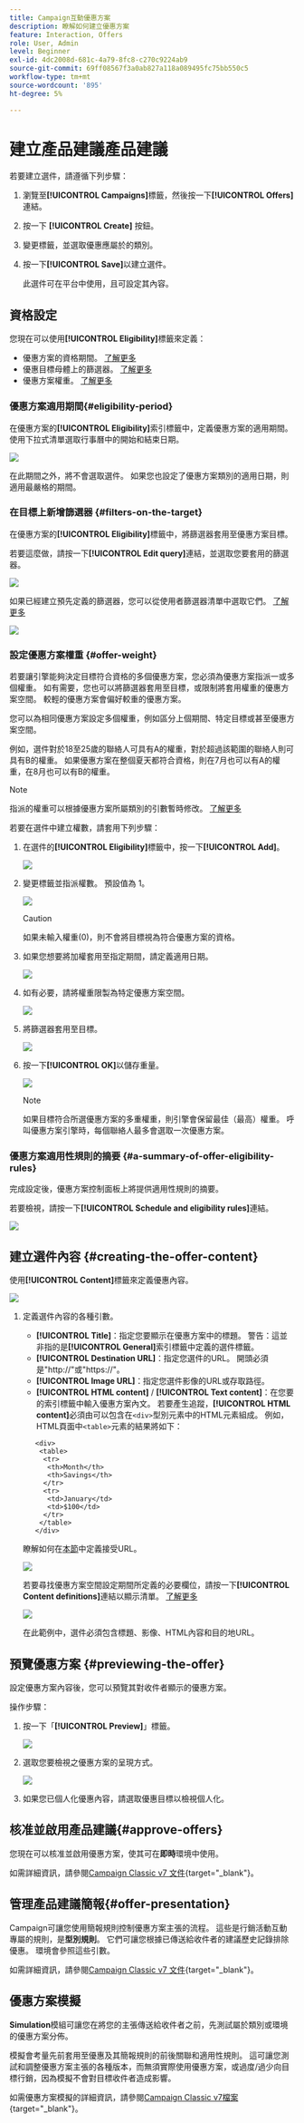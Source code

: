 ```yaml
---
title: Campaign互動優惠方案
description: 瞭解如何建立優惠方案
feature: Interaction, Offers
role: User, Admin
level: Beginner
exl-id: 4dc2008d-681c-4a79-8fc8-c270c9224ab9
source-git-commit: 69ff08567f3a0ab827a118a089495fc75bb550c5
workflow-type: tm+mt
source-wordcount: '895'
ht-degree: 5%

---
```


# 建立產品建議產品建議

若要建立選件，請遵循下列步驟：

1. 瀏覽至&#x200B;**[!UICONTROL Campaigns]**&#x200B;標籤，然後按一下&#x200B;**[!UICONTROL Offers]**&#x200B;連結。

1. 按一下 **[!UICONTROL Create]** 按鈕。

1. 變更標籤，並選取優惠應屬於的類別。

1. 按一下&#x200B;**[!UICONTROL Save]**&#x200B;以建立選件。

   此選件可在平台中使用，且可設定其內容。

## 資格設定

您現在可以使用&#x200B;**[!UICONTROL Eligibility]**&#x200B;標籤來定義：

* 優惠方案的資格期間。 [了解更多](#eligibility-period)
* 優惠目標母體上的篩選器。 [了解更多](#filters-on-the-target)
* 優惠方案權重。 [了解更多](#offer-weight)

### 優惠方案適用期間{#eligibility-period}

在優惠方案的&#x200B;**[!UICONTROL Eligibility]**&#x200B;索引標籤中，定義優惠方案的適用期間。 使用下拉式清單選取行事曆中的開始和結束日期。

![](assets/offer_eligibility_create_002.png)

在此期間之外，將不會選取選件。 如果您也設定了優惠方案類別的適用日期，則適用最嚴格的期間。

### 在目標上新增篩選器 {#filters-on-the-target}

在優惠方案的&#x200B;**[!UICONTROL Eligibility]**&#x200B;標籤中，將篩選器套用至優惠方案目標。

若要這麼做，請按一下&#x200B;**[!UICONTROL Edit query]**&#x200B;連結，並選取您要套用的篩選器。

![](assets/offer_eligibility_create_003.png)

如果已經建立預先定義的篩選器，您可以從使用者篩選器清單中選取它們。 [了解更多](interaction-predefined-filters.md)

![](assets/offer_eligibility_create_004.png)

### 設定優惠方案權重 {#offer-weight}

若要讓引擎能夠決定目標符合資格的多個優惠方案，您必須為優惠方案指派一或多個權重。 如有需要，您也可以將篩選器套用至目標，或限制將套用權重的優惠方案空間。 較輕的優惠方案會偏好較重的優惠方案。

您可以為相同優惠方案設定多個權重，例如區分上個期間、特定目標或甚至優惠方案空間。

例如，選件對於18至25歲的聯絡人可具有A的權重，對於超過該範圍的聯絡人則可具有B的權重。 如果優惠方案在整個夏天都符合資格，則在7月也可以有A的權重，在8月也可以有B的權重。

>[!NOTE]
>
>指派的權重可以根據優惠方案所屬類別的引數暫時修改。 [了解更多](interaction-offer-catalog.md#creating-offer-categories)

若要在選件中建立權數，請套用下列步驟：

1. 在選件的&#x200B;**[!UICONTROL Eligibility]**&#x200B;標籤中，按一下&#x200B;**[!UICONTROL Add]**。

   ![](assets/offer_weight_create_001.png)

1. 變更標籤並指派權數。 預設值為 1。

   ![](assets/offer_weight_create_006.png)

   >[!CAUTION]
   >
   >如果未輸入權重(0)，則不會將目標視為符合優惠方案的資格。

1. 如果您想要將加權套用至指定期間，請定義適用日期。

   ![](assets/offer_weight_create_002.png)

1. 如有必要，請將權重限製為特定優惠方案空間。

   ![](assets/offer_weight_create_003.png)

1. 將篩選器套用至目標。

   ![](assets/offer_weight_create_004.png)

1. 按一下&#x200B;**[!UICONTROL OK]**&#x200B;以儲存重量。

   ![](assets/offer_weight_create_005.png)

   >[!NOTE]
   >
   >如果目標符合所選優惠方案的多重權重，則引擎會保留最佳（最高）權重。 呼叫優惠方案引擎時，每個聯絡人最多會選取一次優惠方案。

### 優惠方案適用性規則的摘要 {#a-summary-of-offer-eligibility-rules}

完成設定後，優惠方案控制面板上將提供適用性規則的摘要。

若要檢視，請按一下&#x200B;**[!UICONTROL Schedule and eligibility rules]**&#x200B;連結。

![](assets/offer_eligibility_create_005.png)

## 建立選件內容 {#creating-the-offer-content}

使用&#x200B;**[!UICONTROL Content]**&#x200B;標籤來定義優惠內容。

![](assets/offer_content_create_001.png)

1. 定義選件內容的各種引數。

   * **[!UICONTROL Title]**：指定您要顯示在優惠方案中的標題。 警告：這並非指的是&#x200B;**[!UICONTROL General]**&#x200B;索引標籤中定義的選件標籤。
   * **[!UICONTROL Destination URL]**：指定您選件的URL。 開頭必須是&quot;http://&quot;或&quot;https://&quot;。
   * **[!UICONTROL Image URL]**：指定您選件影像的URL或存取路徑。
   * **[!UICONTROL HTML content]** / **[!UICONTROL Text content]**：在您要的索引標籤中輸入優惠方案內文。 若要產生追蹤，**[!UICONTROL HTML content]**&#x200B;必須由可以包含在`<div>`型別元素中的HTML元素組成。 例如，HTML頁面中`<table>`元素的結果將如下：

   ```
      <div> 
       <table>
        <tr>
         <th>Month</th>
         <th>Savings</th>   
        </tr>   
        <tr>    
         <td>January</td>
         <td>$100</td>   
        </tr> 
       </table> 
      </div>
   ```

   瞭解如何在[本節](interaction-offer-spaces.md#configuring-the-status-when-the-proposition-is-accepted)中定義接受URL。

   ![](assets/offer_content_create_002.png)

   若要尋找優惠方案空間設定期間所定義的必要欄位，請按一下&#x200B;**[!UICONTROL Content definitions]**&#x200B;連結以顯示清單。 [了解更多](interaction-offer-spaces.md)

   ![](assets/offer_content_create_003.png)

   在此範例中，選件必須包含標題、影像、HTML內容和目的地URL。

## 預覽優惠方案 {#previewing-the-offer}

設定優惠方案內容後，您可以預覽其對收件者顯示的優惠方案。

操作步驟：

1. 按一下「**[!UICONTROL Preview]**」標籤。

   ![](assets/offer_preview_create_001.png)

1. 選取您要檢視之優惠方案的呈現方式。

   ![](assets/offer_preview_create_002.png)

1. 如果您已個人化優惠內容，請選取優惠目標以檢視個人化。

<!--

## Create a hypothesis on an offer {#creating-a-hypothesis-on-an-offer}

You can create hypotheses on your offer propositions. This lets you determine the impact of your offers on purchases carried out for the product concerned.

>[!NOTE]
>
>These hypotheses are carried out via Response Manager. Please check your license agreement.

Hypotheses carried out on an offer proposition are referenced in their **[!UICONTROL Measure]** tab.

Creating hypotheses is detailed in [this page](../../campaign/using/about-response-manager.md).

-->

## 核准並啟用產品建議{#approve-offers}

您現在可以核准並啟用優惠方案，使其可在&#x200B;**即時**&#x200B;環境中使用。

如需詳細資訊，請參閱[Campaign Classic v7 文件](https://experienceleague.adobe.com/docs/campaign-classic/using/managing-offers/managing-an-offer-catalog/approving-and-activating-an-offer.html?lang=zh-Hant#approving-offer-content){target="_blank"}。

## 管理產品建議簡報{#offer-presentation}

Campaign可讓您使用簡報規則控制優惠方案主張的流程。 這些是行銷活動互動專屬的規則，是&#x200B;**型別規則**。 它們可讓您根據已傳送給收件者的建議歷史記錄排除優惠。 環境會參照這些引數。

如需詳細資訊，請參閱[Campaign Classic v7 文件](https://experienceleague.adobe.com/docs/campaign-classic/using/managing-offers/managing-an-offer-catalog/managing-offer-presentation.html?lang=zh-Hant#managing-offers){target="_blank"}。

## 優惠方案模擬

**Simulation**&#x200B;模組可讓您在將您的主張傳送給收件者之前，先測試屬於類別或環境的優惠方案分佈。

模擬會考量先前套用至優惠及其簡報規則的前後關聯和適用性規則。 這可讓您測試和調整優惠方案主張的各種版本，而無須實際使用優惠方案，或過度/過少向目標行銷，因為模擬不會對目標收件者造成影響。

如需優惠方案模擬的詳細資訊，請參閱[Campaign Classic v7檔案](https://experienceleague.adobe.com/docs/campaign-classic/using/managing-offers/simulating-offers/about-offers-simulation.html?lang=zh-Hant){target="_blank"}。

